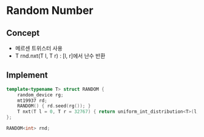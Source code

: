 # Random Number

## Concept
- 메르센 트위스터 사용
- T rnd.nxt(T l, T r) : [l, r]에서 난수 반환

## Implement
```cpp
template<typename T> struct RANDOM {
    random_device rg;
    mt19937 rd;
    RANDOM() { rd.seed(rg()); }
    T nxt(T l = 0, T r = 32767) { return uniform_int_distribution<T>(l, r)(rd); }
};

RANDOM<int> rnd;
```

